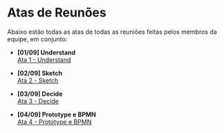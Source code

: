 # Atas de Reunões

Abaixo estão todas as atas de todas as reuniões feitas pelos membros da equipe, em conjunto:

- **[01/09] Understand**  
  [Ata 1 - Understand](/Base/atas/Ata1-Understand.md)

- **[02/09] Sketch**  
  [Ata 2 - Sketch](/Base/atas/Ata2-Sketch.md)

- **[03/09] Decide**  
  [Ata 3 - Decide](/Base/atas/Ata3-Decide.md)
  
- **[04/09] Prototype e BPMN**  
  [Ata 4 - Prototype e BPMN](/Base/atas/Ata4-Prototype/BPMN.md)
